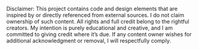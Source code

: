 Disclaimer:
This project contains code and design elements that are inspired by or directly referenced from external sources. 
I do not claim ownership of such content. All rights and full credit belong to the rightful creators.
My intention is purely educational and creative, and I am committed to giving credit where it’s due. 
If any content owner wishes for additional acknowledgment or removal, I will respectfully comply.
